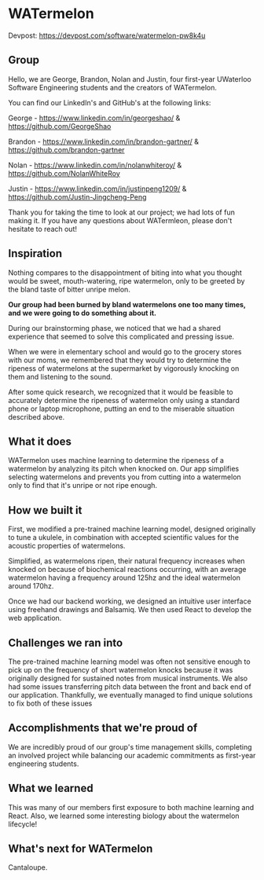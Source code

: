 # WATermelon

Devpost: https://devpost.com/software/watermelon-pw8k4u

## Group

Hello, we are George, Brandon, Nolan and Justin, four first-year UWaterloo Software Engineering students and the creators of WATermelon. 

You can find our LinkedIn's and GitHub's at the following links:

George - https://www.linkedin.com/in/georgeshao/ & https://github.com/GeorgeShao

Brandon - https://www.linkedin.com/in/brandon-gartner/ & https://github.com/brandon-gartner

Nolan -  https://www.linkedin.com/in/nolanwhiteroy/ & https://github.com/NolanWhiteRoy

Justin - https://www.linkedin.com/in/justinpeng1209/ & https://github.com/Justin-Jingcheng-Peng

Thank you for taking the time to look at our project; we had lots of fun making it. If you have any questions about WATermleon, please don't hesitate to reach out!

## Inspiration

Nothing compares to the disappointment of biting into what you thought would be sweet, mouth-watering, ripe watermelon, only to be greeted by the bland taste of bitter unripe melon.

 **Our group had been burned by bland watermelons one too many times, and we were going to do something about it.**

During our brainstorming phase, we noticed that we had a shared experience that seemed to solve this complicated and pressing issue.

When we were in elementary school and would go to the grocery stores with our moms, we remembered that they would try to determine the ripeness of watermelons at the supermarket by vigorously knocking on them and listening to the sound. 

After some quick research, we recognized that it would be feasible to accurately determine the ripeness of watermelon only using a standard phone or laptop microphone, putting an end to the miserable situation described above.

## What it does

WATermelon uses machine learning to determine the ripeness of a watermelon by analyzing its pitch when knocked on. Our app simplifies selecting watermelons and prevents you from cutting into a watermelon only to find that it's unripe or not ripe enough.

## How we built it

First, we modified a pre-trained machine learning model, designed originally to tune a ukulele, in combination with accepted scientific values for the acoustic properties of watermelons. 

Simplified, as watermelons ripen, their natural frequency increases when knocked on because of biochemical reactions occurring, with an average watermelon having a frequency around 125hz and the ideal watermelon around 170hz.

Once we had our backend working, we designed an intuitive user interface using freehand drawings and Balsamiq. We then used React to develop the web application.

## Challenges we ran into

The pre-trained machine learning model was often not sensitive enough to pick up on the frequency of short watermelon knocks because it was originally designed for sustained notes from musical instruments. We also had some issues transferring pitch data between the front and back end of our application. Thankfully, we eventually managed to find unique solutions to fix both of these issues

## Accomplishments that we're proud of

We are incredibly proud of our group's time management skills, completing an involved project while balancing our academic commitments as first-year engineering students.

## What we learned

This was many of our members first exposure to both machine learning and React. Also, we learned some interesting biology about the watermelon lifecycle!

## What's next for WATermelon

Cantaloupe.
